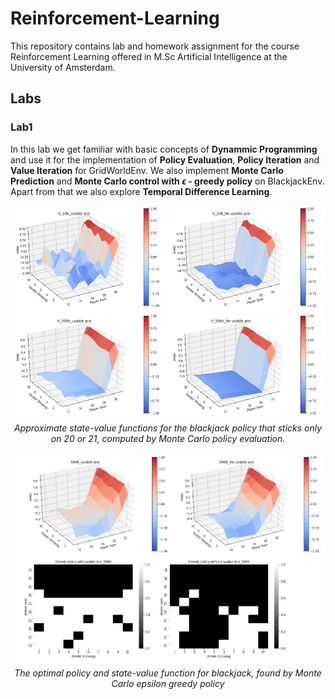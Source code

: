 # Reinforcement-Learning

This repository contains lab and homework assignment for the course Reinforcement Learning offered in M.Sc Artificial Intelligence at the University of Amsterdam.

## Labs

### Lab1
In this lab we get familiar with basic concepts of **Dynammic Programming** and use it for the implementation of **Policy Evaluation**, **Policy Iteration**  and **Value Iteration** for GridWorldEnv. We also implement **Monte Carlo Prediction** and **Monte Carlo control with $\epsilon$ - greedy policy** on  BlackjackEnv. Apart from that we also explore **Temporal Difference Learning**. 

<p align="center">
  <img src="labs/lab1/figure/fig1.png" width="500" /><br />
  <i>Approximate state-value functions for the blackjack policy that sticks only on 20
or 21, computed by Monte Carlo policy evaluation.</i>
  <br />
  <br />
  <img src="labs/lab1/figure/fig2.png" width="500" /><br />
  <i>The optimal policy and state-value function for blackjack, found by Monte Carlo epsilon greedy policy</i>
</p>

